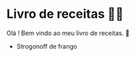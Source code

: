 # Livro de receitas :man_cook:

Olá ! Bem vindo ao meu livro de receitas. :wave:

- Strogonoff de frango